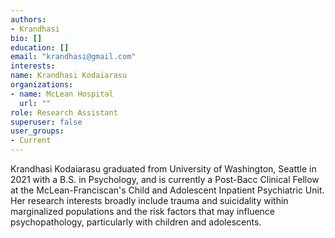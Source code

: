 ```yaml
---
authors:
- Krandhasi 
bio: []
education: []
email: "krandhasi@gmail.com"
interests:
name: Krandhasi Kodaiarasu
organizations:
- name: McLean Hospital
  url: ""
role: Research Assistant
superuser: false
user_groups:
- Current
---
```


Krandhasi Kodaiarasu graduated from University of Washington, Seattle in 2021 with a B.S. in Psychology, and is currently a Post-Bacc Clinical Fellow at the McLean-Franciscan's Child and Adolescent Inpatient Psychiatric Unit. Her research interests broadly include trauma and suicidality within marginalized populations and the risk factors that may influence psychopathology, particularly with children and adolescents.
